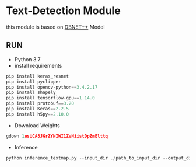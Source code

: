 # Text-Detection Module

this module is based on [DBNET++](https://github.com/xuannianz/DifferentiableBinarization) Model 

## RUN

* Python 3.7
* install requirements

```python
pip install keras_resnet
pip install pyclipper
pip install opencv-python==3.4.2.17
pip install shapely
pip install tensorflow-gpu==1.14.0
pip install protobuf==3.20
pip install Keras==2.2.5
pip install h5py==2.10.0
```

* Download Weights
```python
gdown 1esUCA8JGrZYNIWI1ZvNiistDpZmElttq
```

* Inference
```python
python inference_textmap.py --input_dir ./path_to_input_dir --output_dir ./path_to_output_dir
```